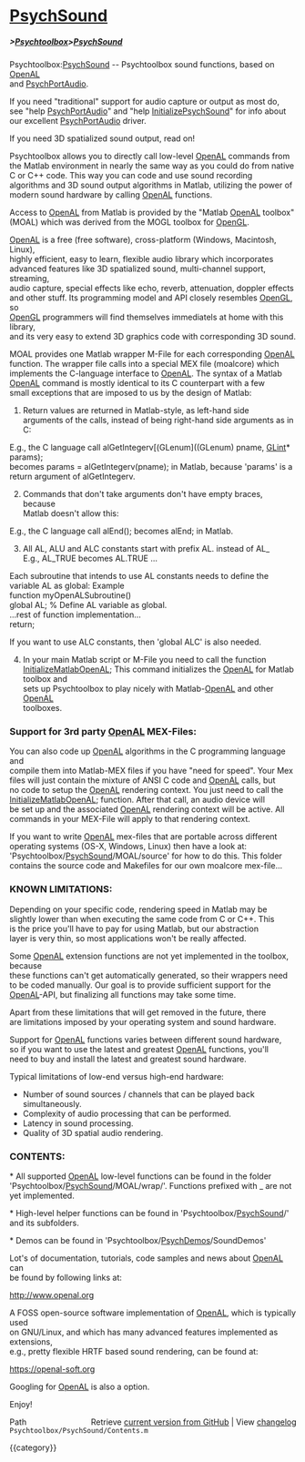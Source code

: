 # [PsychSound](PsychSound)
##### >[Psychtoolbox](Psychtoolbox)>[PsychSound](PsychSound)

Psychtoolbox:[PsychSound](PsychSound) -- Psychtoolbox sound functions, based on [OpenAL](OpenAL)  
and [PsychPortAudio](PsychPortAudio).  
  
If you need "traditional" support for audio capture or output as most do,  
see "help [PsychPortAudio](PsychPortAudio)" and "help [InitializePsychSound](InitializePsychSound)" for info about  
our excellent [PsychPortAudio](PsychPortAudio) driver.  
  
If you need 3D spatialized sound output, read on!  
  
Psychtoolbox allows you to directly call low-level [OpenAL](OpenAL) commands from  
the Matlab environment in nearly the same way as you could do from native  
C or C++ code. This way you can code and use sound recording  
algorithms and 3D sound output algorithms in Matlab, utilizing the power of  
modern sound hardware by calling [OpenAL](OpenAL) functions.  
  
Access to [OpenAL](OpenAL) from Matlab is provided by the "Matlab [OpenAL](OpenAL) toolbox"  
(MOAL) which was derived from the MOGL toolbox for [OpenGL](OpenGL).  
  
[OpenAL](OpenAL) is a free (free software), cross-platform (Windows, Macintosh, Linux),  
highly efficient, easy to learn, flexible audio library which incorporates  
advanced features like 3D spatialized sound, multi-channel support, streaming,  
audio capture, special effects like echo, reverb, attenuation, doppler effects  
and other stuff. Its programming model and API closely resembles [OpenGL](OpenGL), so  
[OpenGL](OpenGL) programmers will find themselves immediatels at home with this library,  
and its very easy to extend 3D graphics code with corresponding 3D sound.  
  
MOAL provides one Matlab wrapper M-File for each corresponding [OpenAL](OpenAL)  
function. The wrapper file calls into a special MEX file (moalcore) which  
implements the C-language interface to [OpenAL](OpenAL). The syntax of a Matlab  
[OpenAL](OpenAL) command is mostly identical to its C counterpart with a few  
small exceptions that are imposed to us by the design of Matlab:  
  
1. Return values are returned in Matlab-style, as left-hand side  
arguments of the calls, instead of being right-hand side arguments as in  
C:  
  
E.g., the C language call alGetIntegerv[(GLenum]((GLenum) pname, [GLint](GLint)\* params);  
becomes params = alGetIntegerv(pname); in Matlab, because 'params' is a  
return argument of alGetIntegerv.  
  
2. Commands that don't take arguments don't have empty braces, because  
Matlab doesn't allow this:  
  
E.g., the C language call alEnd();  becomes alEnd; in Matlab.  
  
3. All AL, ALU and ALC constants start with prefix AL. instead of AL\_  
E.g., AL\_TRUE becomes AL.TRUE ...  
  
Each subroutine that intends to use AL constants needs to define the  
variable AL as global: Example  
  function myOpenALSubroutine()  
  global AL; % Define AL variable as global.  
  ...rest of function implementation...  
  return;  
  
If you want to use ALC constants, then 'global ALC' is also needed.  
  
4. In your main Matlab script or M-File you need to call the function  
[InitializeMatlabOpenAL](InitializeMatlabOpenAL); This command initializes the [OpenAL](OpenAL) for Matlab toolbox and  
sets up Psychtoolbox to play nicely with Matlab-[OpenAL](OpenAL) and other [OpenAL](OpenAL)  
toolboxes.  
  
  
### Support for 3rd party [OpenAL](OpenAL) MEX-Files:  
  
You can also code up [OpenAL](OpenAL) algorithms in the C programming language and  
compile them into Matlab-MEX files if you have "need for speed". Your Mex  
files will just contain the mixture of ANSI C code and [OpenAL](OpenAL) calls, but  
no code to setup the [OpenAL](OpenAL) rendering context. You just need to call the  
[InitializeMatlabOpenAL](InitializeMatlabOpenAL); function. After that call, an audio device will  
be set up and the associated [OpenAL](OpenAL) rendering context will be active. All  
commands in your MEX-File will apply to that rendering context.  
  
If you want to write [OpenAL](OpenAL) mex-files that are portable across different  
operating systems (OS-X, Windows, Linux) then have a look at:  
'Psychtoolbox/[PsychSound](PsychSound)/MOAL/source' for how to do this. This folder  
contains the source code and Makefiles for our own moalcore mex-file...  
  
### KNOWN LIMITATIONS:  
  
Depending on your specific code, rendering speed in Matlab may be  
slightly lower than when executing the same code from C or C++. This  
is the price you'll have to pay for using Matlab, but our abstraction  
layer is very thin, so most applications won't be really affected.  
  
Some [OpenAL](OpenAL) extension functions are not yet implemented in the toolbox, because  
these functions can't get automatically generated, so their wrappers need  
to be coded manually. Our goal is to provide sufficient support for the  
[OpenAL](OpenAL)-API, but finalizing all functions may take some time.  
  
Apart from these limitations that will get removed in the future, there  
are limitations imposed by your operating system and sound hardware.  
  
Support for [OpenAL](OpenAL) functions varies between different sound hardware,  
so if you want to use the latest and greatest [OpenAL](OpenAL) functions, you'll  
need to buy and install the latest and greatest sound hardware.  
  
Typical limitations of low-end versus high-end hardware:  
- Number of sound sources / channels that can be played back simultaneously.  
- Complexity of audio processing that can be performed.  
- Latency in sound processing.  
- Quality of 3D spatial audio rendering.  
  
### CONTENTS:  
  
\* All supported [OpenAL](OpenAL) low-level functions can be found in the folder  
  'Psychtoolbox/[PsychSound](PsychSound)/MOAL/wrap/'. Functions prefixed with \_ are not  
  yet implemented.  
  
\* High-level helper functions  can be found in 'Psychtoolbox/[PsychSound](PsychSound)/'  
  and its subfolders.  
  
\* Demos can be found in 'Psychtoolbox/[PsychDemos](PsychDemos)/SoundDemos'  
  
Lot's of documentation, tutorials, code samples and news about [OpenAL](OpenAL) can  
be found by following links at:  
  
http://www.openal.org  
  
A FOSS open-source software implementation of [OpenAL](OpenAL), which is typically used  
on GNU/Linux, and which has many advanced features implemented as extensions,  
e.g., pretty flexible HRTF based sound rendering, can be found at:  
  
https://openal-soft.org  
  
Googling for [OpenAL](OpenAL) is also a option.  
  
Enjoy!  




<div class="code_header" style="text-align:right;">
  <span style="float:left;">Path&nbsp;&nbsp;</span> <span class="counter">Retrieve <a href=
  "https://raw.github.com/Psychtoolbox-3/Psychtoolbox-3/beta/Psychtoolbox/PsychSound/Contents.m">current version from GitHub</a> | View <a href=
  "https://github.com/Psychtoolbox-3/Psychtoolbox-3/commits/beta/Psychtoolbox/PsychSound/Contents.m">changelog</a></span>
</div>
<div class="code">
  <code>Psychtoolbox/PsychSound/Contents.m</code>
</div>

{{category}}